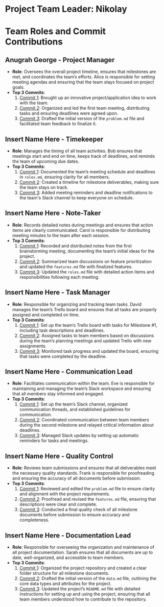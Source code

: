 
Project Team Leader: Nikolay
=======
# Team Roles and Commit Contributions

##  Anugrah George  - Project Manager
- **Role**: Oversees the overall project timeline, ensures that milestones are met, and coordinates the team’s efforts. Alice is responsible for setting meeting agendas and ensuring that the team stays focused on project goals.
- **Top 3 Commits**:
  1. [Commit 1](https://github.com/rthurston1/Team01-Web-Application-Concept-Design/commit/002debca589a17663e3ae6156a82ab5758d57051): Brought up an innovative project/application idea to work with the team.
  2. [Commit 2](https://github.com/repo/commit2): Organized and led the first team meeting, distributing tasks and ensuring deadlines were agreed upon.
  3. [Commit 3](https://github.com/repo/commit3): Drafted the initial version of the `problem.md` file and facilitated team feedback to finalize it.

##  Insert Name Here  - Timekeeper
- **Role**: Manages the timing of all team activities. Bob ensures that meetings start and end on time, keeps track of deadlines, and reminds the team of upcoming due dates.
- **Top 3 Commits**:
  1. [Commit 1](https://github.com/repo/commit1): Documented the team’s meeting schedule and deadlines in `roles.md`, ensuring clarity for all members.
  2. [Commit 2](https://github.com/repo/commit2): Created a timeline for milestone deliverables, making sure the team stays on track.
  3. [Commit 3](https://github.com/repo/commit3): Added meeting reminders and deadline notifications to the team's Slack channel to keep everyone on schedule.

##  Insert Name Here  - Note-Taker
- **Role**: Records detailed notes during meetings and ensures that action items are clearly communicated. Carol is responsible for distributing meeting minutes to the team after each session.
- **Top 3 Commits**:
  1. [Commit 1](https://github.com/repo/commit1): Recorded and distributed notes from the first brainstorming meeting, documenting the team’s initial ideas for the project.
  2. [Commit 2](https://github.com/repo/commit2): Summarized team discussions on feature prioritization and updated the `features.md` file with finalized features.
  3. [Commit 3](https://github.com/repo/commit3): Updated the `roles.md` file with detailed action items and responsibilities following each meeting.

##  Insert Name Here  - Task Manager
- **Role**: Responsible for organizing and tracking team tasks. David manages the team’s Trello board and ensures that all tasks are properly assigned and completed on time.
- **Top 3 Commits**:
  1. [Commit 1](https://github.com/repo/commit1): Set up the team’s Trello board with tasks for Milestone #1, including task descriptions and deadlines.
  2. [Commit 2](https://github.com/repo/commit2): Assigned tasks to team members based on discussions during the team’s planning meetings and updated Trello with new assignments.
  3. [Commit 3](https://github.com/repo/commit3): Monitored task progress and updated the board, ensuring that tasks were completed by the deadline.

##  Insert Name Here  - Communication Lead
- **Role**: Facilitates communication within the team. Eve is responsible for maintaining and managing the team’s Slack workspace and ensuring that all members stay informed and engaged.
- **Top 3 Commits**:
  1. [Commit 1](https://github.com/repo/commit1): Set up the team’s Slack channel, organized communication threads, and established guidelines for communication.
  2. [Commit 2](https://github.com/repo/commit2): Coordinated communication between team members during the second milestone and relayed critical information about deadlines.
  3. [Commit 3](https://github.com/repo/commit3): Managed Slack updates by setting up automatic reminders for tasks and meetings.

##  Insert Name Here  - Quality Control
- **Role**: Reviews team submissions and ensures that all deliverables meet the necessary quality standards. Frank is responsible for proofreading and ensuring the accuracy of all documents before submission.
- **Top 3 Commits**:
  1. [Commit 1](https://github.com/repo/commit1): Reviewed and edited the `problem.md` file to ensure clarity and alignment with the project requirements.
  2. [Commit 2](https://github.com/repo/commit2): Proofread and revised the `features.md` file, ensuring that descriptions were clear and complete.
  3. [Commit 3](https://github.com/repo/commit3): Conducted a final quality check of all milestone documents before submission to ensure accuracy and completeness.

##  Insert Name Here  - Documentation Lead
- **Role**: Responsible for overseeing the organization and maintenance of all project documentation. Sarah ensures that all documents are up to date, well-organized, and accessible to team members.
- **Top 3 Commits**:
  1. [Commit 1](https://github.com/repo/commit1): Organized the project repository and created a clear folder structure for all milestone documents.
  2. [Commit 2](https://github.com/repo/commit2): Drafted the initial version of the `data.md` file, outlining the core data types and attributes for the project.
  3. [Commit 3](https://github.com/repo/commit3): Updated the project’s `README.md` file with detailed instructions for setting up and using the project, ensuring that all team members understood how to contribute to the repository.

